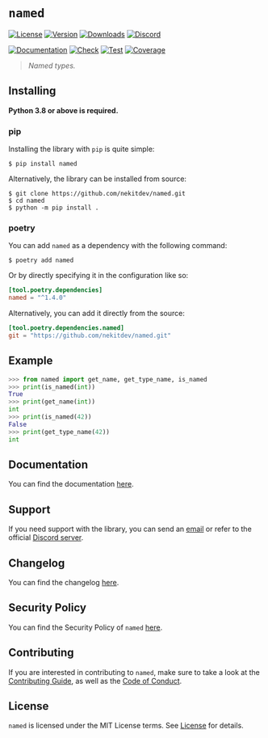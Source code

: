 # `named`

[![License][License Badge]][License]
[![Version][Version Badge]][Package]
[![Downloads][Downloads Badge]][Package]
[![Discord][Discord Badge]][Discord]

[![Documentation][Documentation Badge]][Documentation]
[![Check][Check Badge]][Actions]
[![Test][Test Badge]][Actions]
[![Coverage][Coverage Badge]][Coverage]

> *Named types.*

## Installing

**Python 3.8 or above is required.**

### pip

Installing the library with `pip` is quite simple:

```console
$ pip install named
```

Alternatively, the library can be installed from source:

```console
$ git clone https://github.com/nekitdev/named.git
$ cd named
$ python -m pip install .
```

### poetry

You can add `named` as a dependency with the following command:

```console
$ poetry add named
```

Or by directly specifying it in the configuration like so:

```toml
[tool.poetry.dependencies]
named = "^1.4.0"
```

Alternatively, you can add it directly from the source:

```toml
[tool.poetry.dependencies.named]
git = "https://github.com/nekitdev/named.git"
```

## Example

```python
>>> from named import get_name, get_type_name, is_named
>>> print(is_named(int))
True
>>> print(get_name(int))
int
>>> print(is_named(42))
False
>>> print(get_type_name(42))
int
```

## Documentation

You can find the documentation [here][Documentation].

## Support

If you need support with the library, you can send an [email][Email]
or refer to the official [Discord server][Discord].

## Changelog

You can find the changelog [here][Changelog].

## Security Policy

You can find the Security Policy of `named` [here][Security].

## Contributing

If you are interested in contributing to `named`, make sure to take a look at the
[Contributing Guide][Contributing Guide], as well as the [Code of Conduct][Code of Conduct].

## License

`named` is licensed under the MIT License terms. See [License][License] for details.

[Email]: mailto:support@nekit.dev

[Discord]: https://nekit.dev/chat

[Actions]: https://github.com/nekitdev/named/actions

[Changelog]: https://github.com/nekitdev/named/blob/main/CHANGELOG.md
[Code of Conduct]: https://github.com/nekitdev/named/blob/main/CODE_OF_CONDUCT.md
[Contributing Guide]: https://github.com/nekitdev/named/blob/main/CONTRIBUTING.md
[Security]: https://github.com/nekitdev/named/blob/main/SECURITY.md

[License]: https://github.com/nekitdev/named/blob/main/LICENSE

[Package]: https://pypi.org/project/named
[Coverage]: https://codecov.io/gh/nekitdev/named
[Documentation]: https://nekitdev.github.io/named

[Discord Badge]: https://img.shields.io/discord/728012506899021874
[License Badge]: https://img.shields.io/pypi/l/named
[Version Badge]: https://img.shields.io/pypi/v/named
[Downloads Badge]: https://img.shields.io/pypi/dm/named

[Documentation Badge]: https://github.com/nekitdev/named/workflows/docs/badge.svg
[Check Badge]: https://github.com/nekitdev/named/workflows/check/badge.svg
[Test Badge]: https://github.com/nekitdev/named/workflows/test/badge.svg
[Coverage Badge]: https://codecov.io/gh/nekitdev/named/branch/main/graph/badge.svg
